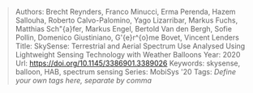 > Authors: Brecht Reynders, Franco Minucci, Erma Perenda, Hazem Sallouha, Roberto Calvo-Palomino, Yago Lizarribar, Markus Fuchs, Matthias Sch\"{a}fer, Markus Engel, Bertold Van den Bergh, Sofie Pollin, Domenico Giustiniano, G\'{e}r\^{o}me Bovet, Vincent Lenders
> Title: SkySense: Terrestrial and Aerial Spectrum Use Analysed Using Lightweight Sensing Technology with Weather Balloons
> Year: 2020
> Url: https://doi.org/10.1145/3386901.3389026
> Keywords: skysense, balloon, HAB, spectrum sensing
> Series: MobiSys '20
> Tags: *Define your own tags here, separate by comma*